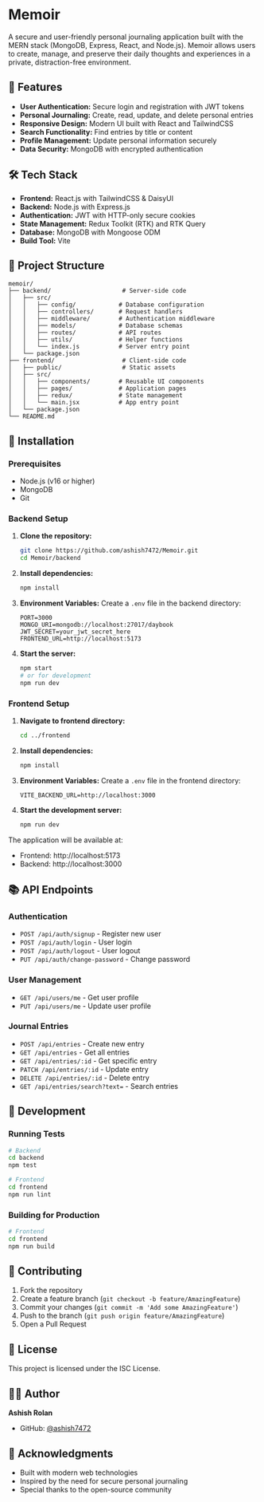 # Memoir

A secure and user-friendly personal journaling application built with the MERN stack (MongoDB, Express, React, and Node.js). Memoir allows users to create, manage, and preserve their daily thoughts and experiences in a private, distraction-free environment.

## 🚀 Features

- **User Authentication:** Secure login and registration with JWT tokens
- **Personal Journaling:** Create, read, update, and delete personal entries
- **Responsive Design:** Modern UI built with React and TailwindCSS
- **Search Functionality:** Find entries by title or content
- **Profile Management:** Update personal information securely
- **Data Security:** MongoDB with encrypted authentication

## 🛠️ Tech Stack

- **Frontend:** React.js with TailwindCSS & DaisyUI
- **Backend:** Node.js with Express.js
- **Authentication:** JWT with HTTP-only secure cookies
- **State Management:** Redux Toolkit (RTK) and RTK Query
- **Database:** MongoDB with Mongoose ODM
- **Build Tool:** Vite

## 📁 Project Structure

```
memoir/
├── backend/                    # Server-side code
│   ├── src/
│   │   ├── config/            # Database configuration
│   │   ├── controllers/       # Request handlers
│   │   ├── middleware/        # Authentication middleware
│   │   ├── models/            # Database schemas
│   │   ├── routes/            # API routes
│   │   ├── utils/             # Helper functions
│   │   └── index.js           # Server entry point
│   └── package.json
├── frontend/                   # Client-side code
│   ├── public/                 # Static assets
│   ├── src/
│   │   ├── components/        # Reusable UI components
│   │   ├── pages/             # Application pages
│   │   ├── redux/             # State management
│   │   └── main.jsx           # App entry point
│   └── package.json
└── README.md
```

## 🚀 Installation

### Prerequisites
- Node.js (v16 or higher)
- MongoDB
- Git

### Backend Setup

1. **Clone the repository:**
   ```bash
   git clone https://github.com/ashish7472/Memoir.git
   cd Memoir/backend
   ```

2. **Install dependencies:**
   ```bash
   npm install
   ```

3. **Environment Variables:**
   Create a `.env` file in the backend directory:
   ```env
   PORT=3000
   MONGO_URI=mongodb://localhost:27017/daybook
   JWT_SECRET=your_jwt_secret_here
   FRONTEND_URL=http://localhost:5173
   ```

4. **Start the server:**
   ```bash
   npm start
   # or for development
   npm run dev
   ```

### Frontend Setup

1. **Navigate to frontend directory:**
   ```bash
   cd ../frontend
   ```

2. **Install dependencies:**
   ```bash
   npm install
   ```

3. **Environment Variables:**
   Create a `.env` file in the frontend directory:
   ```env
   VITE_BACKEND_URL=http://localhost:3000
   ```

4. **Start the development server:**
   ```bash
   npm run dev
   ```

The application will be available at:
- Frontend: http://localhost:5173
- Backend: http://localhost:3000

## 📚 API Endpoints

### Authentication
- `POST /api/auth/signup` - Register new user
- `POST /api/auth/login` - User login
- `POST /api/auth/logout` - User logout
- `PUT /api/auth/change-password` - Change password

### User Management
- `GET /api/users/me` - Get user profile
- `PUT /api/users/me` - Update user profile

### Journal Entries
- `POST /api/entries` - Create new entry
- `GET /api/entries` - Get all entries
- `GET /api/entries/:id` - Get specific entry
- `PATCH /api/entries/:id` - Update entry
- `DELETE /api/entries/:id` - Delete entry
- `GET /api/entries/search?text=` - Search entries

## 🔧 Development

### Running Tests
```bash
# Backend
cd backend
npm test

# Frontend
cd frontend
npm run lint
```

### Building for Production
```bash
# Frontend
cd frontend
npm run build
```

## 🤝 Contributing

1. Fork the repository
2. Create a feature branch (`git checkout -b feature/AmazingFeature`)
3. Commit your changes (`git commit -m 'Add some AmazingFeature'`)
4. Push to the branch (`git push origin feature/AmazingFeature`)
5. Open a Pull Request

## 📄 License

This project is licensed under the ISC License.

## 👨‍💻 Author

**Ashish Rolan**
- GitHub: [@ashish7472](https://github.com/ashish7472)

## 🙏 Acknowledgments

- Built with modern web technologies
- Inspired by the need for secure personal journaling
- Special thanks to the open-source community
